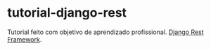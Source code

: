 # tutorial-django-rest

Tutorial feito com objetivo de aprendizado profissional. [Django Rest Framework](http://www.django-rest-framework.org/tutorial/quickstart).

